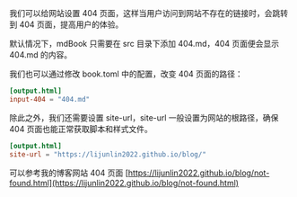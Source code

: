 我们可以给网站设置 404 页面，这样当用户访问到网站不存在的链接时，会跳转到 404 页面，提高用户的体验。

默认情况下，mdBook 只需要在 src 目录下添加 404.md，404 页面便会显示 404.md 的内容。

我们也可以通过修改 book.toml 中的配置，改变 404 页面的路径：

```toml
[output.html]
input-404 = "404.md"
```

除此之外，我们还需要设置 site-url，site-url 一般设置为网站的根路径，确保 404 页面也能正常获取脚本和样式文件。

```toml
[output.html]
site-url = "https://lijunlin2022.github.io/blog/"
```

可以参考我的博客网站 404 页面 [https://lijunlin2022.github.io/blog/not-found.html](https://lijunlin2022.github.io/blog/not-found.html)
